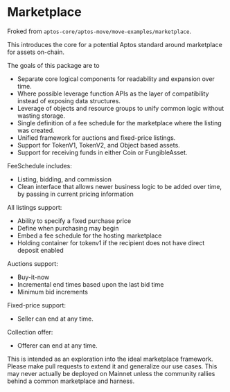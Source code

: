# Marketplace

Froked from `aptos-core/aptos-move/move-examples/marketplace`.

This introduces the core for a potential Aptos standard around marketplace for assets on-chain.

The goals of this package are to
* Separate core logical components for readability and expansion over time.
* Where possible leverage function APIs as the layer of compatibility instead of exposing data structures.
* Leverage of objects and resource groups to unify common logic without wasting storage.
* Single definition of a fee schedule for the marketplace where the listing was created.
* Unified framework for auctions and fixed-price listings.
* Support for TokenV1, TokenV2, and Object based assets.
* Support for receiving funds in either Coin or FungibleAsset.

FeeSchedule includes:
* Listing, bidding, and commission
* Clean interface that allows newer business logic to be added over time, by passing in current pricing information

All listings support:
* Ability to specify a fixed purchase price
* Define when purchasing may begin
* Embed a fee schedule for the hosting marketplace
* Holding container for tokenv1 if the recipient does not have direct deposit enabled

Auctions support:
* Buy-it-now
* Incremental end times based upon the last bid time
* Minimum bid increments

Fixed-price support:
* Seller can end at any time.

Collection offer:
* Offerer can end at any time.

This is intended as an exploration into the ideal marketplace framework. Please make pull requests to extend it and generalize our use cases. This may never actually be deployed on Mainnet unless the community rallies behind a common marketplace and harness.
